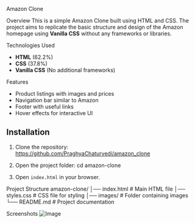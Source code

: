 Amazon Clone

Overview
This is a simple Amazon Clone built using HTML and CSS. The project aims to replicate the basic structure and design of the Amazon homepage using **Vanilla CSS** without any frameworks or libraries.

Technologies Used
- **HTML** (62.2%)
- **CSS** (37.8%)
- **Vanilla CSS** (No additional frameworks)

Features
- Product listings with images and prices
- Navigation bar similar to Amazon
- Footer with useful links
- Hover effects for interactive UI

## Installation
1. Clone the repository:
   https://github.com/PraghyaChaturvedi/amazon_clone
   
2. Open the project folder:
   cd amazon-clone
  
3. Open `index.html` in your browser.


Project Structure
amazon-clone/
│── index.html       # Main HTML file
│── styles.css       # CSS file for styling
│── images/          # Folder containing images
└── README.md        # Project documentation

Screenshots
![Image](https://github.com/user-attachments/assets/93a8e7c4-7df3-43f6-9905-daca67af2edd) 



